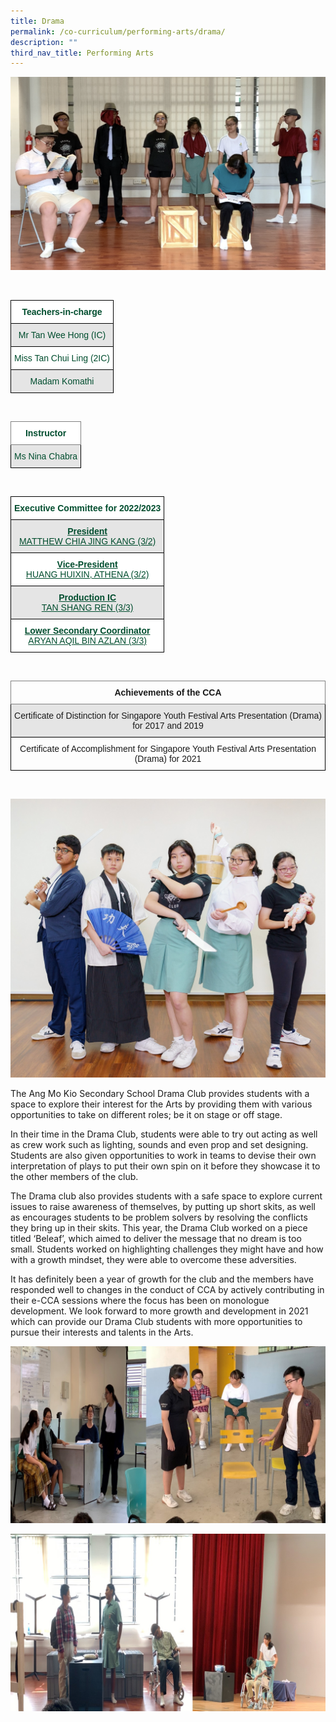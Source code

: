 ```yaml
---
title: Drama
permalink: /co-curriculum/performing-arts/drama/
description: ""
third_nav_title: Performing Arts
---
```

![](/images/Drama%204.png)

<br>
<style type="text/css">
.tg  {border-collapse:collapse;border-spacing:0;}
.tg td{border-color:black;border-style:solid;border-width:1px;font-family:Arial, sans-serif;font-size:14px;
  overflow:hidden;padding:10px 5px;word-break:normal;}
.tg th{border-color:black;border-style:solid;border-width:1px;font-family:Arial, sans-serif;font-size:14px;
  font-weight:normal;overflow:hidden;padding:10px 5px;word-break:normal;}
.tg .tg-avji{background-color:#FFF;color:#004D2E;font-weight:bold;text-align:center;vertical-align:top}
.tg .tg-bapb{background-color:#E5E5E5;color:#004D2E;text-align:center;vertical-align:middle}
.tg .tg-wpup{background-color:#FFF;color:#004D2E;text-align:center;vertical-align:middle}
</style>
<table class="tg">
<thead>
  <tr>
    <th class="tg-avji">Teachers-in-charge<br></th>
  </tr>
</thead>
<tbody>
  <tr>
    <td class="tg-bapb">Mr Tan Wee Hong (IC)<br></td>
  </tr>
  <tr>
    <td class="tg-wpup">Miss Tan Chui Ling (2IC)<br></td>
  </tr>
  <tr>
    <td class="tg-bapb">Madam Komathi<br></td>
  </tr>  
</tbody>
</table>
<br>
<style type="text/css">
.tg  {border-collapse:collapse;border-spacing:0;}
.tg td{border-color:black;border-style:solid;border-width:1px;font-family:Arial, sans-serif;font-size:14px;
  overflow:hidden;padding:10px 5px;word-break:normal;}
.tg th{border-color:black;border-style:solid;border-width:1px;font-family:Arial, sans-serif;font-size:14px;
  font-weight:normal;overflow:hidden;padding:10px 5px;word-break:normal;}
.tg .tg-mwif{background-color:#FFF;border-color:inherit;color:#004D2E;font-weight:bold;text-align:center;vertical-align:top}
.tg .tg-bapb{background-color:#E5E5E5;color:#004D2E;text-align:center;vertical-align:middle}
</style>
<table class="tg">
<thead>
  <tr>
    <th class="tg-mwif">Instructor<br></th>
  </tr>
</thead>
<tbody>
  <tr>
    <td class="tg-bapb">Ms Nina Chabra</td>
  </tr>
</tbody>
</table>
<br>
<style type="text/css">
.tg  {border-collapse:collapse;border-spacing:0;}
.tg td{border-color:black;border-style:solid;border-width:1px;font-family:Arial, sans-serif;font-size:14px;
  overflow:hidden;padding:10px 5px;word-break:normal;}
.tg th{border-color:black;border-style:solid;border-width:1px;font-family:Arial, sans-serif;font-size:14px;
  font-weight:normal;overflow:hidden;padding:10px 5px;word-break:normal;}
.tg .tg-avji{background-color:#FFF;color:#004D2E;font-weight:bold;text-align:center;vertical-align:top}
.tg .tg-ywyw{background-color:#E5E5E5;color:#004D2E;font-weight:bold;text-align:center;text-decoration:underline;vertical-align:top}
.tg .tg-frvs{background-color:#FFF;color:#004D2E;font-weight:bold;text-align:center;text-decoration:underline;vertical-align:top}
</style>
<table class="tg">
<thead>
  <tr>
    <th class="tg-avji">Executive Committee for 2022/2023<br></th>
  </tr>
</thead>
<tbody>
  <tr>
    <td class="tg-ywyw">President<br><span style="font-weight:400;color:#004D2E">MATTHEW CHIA JING KANG (3/2)</span></td>
  </tr>
  <tr>
    <td class="tg-frvs">Vice-President<br><span style="font-weight:400;color:#004D2E">HUANG HUIXIN, ATHENA (3/2)</span></td>
  </tr>
  <tr>
    <td class="tg-ywyw">Production IC<br><span style="font-weight:400;color:#004D2E">TAN SHANG REN (3/3)</span></td>
  </tr>
  <tr>
    <td class="tg-frvs">Lower Secondary Coordinator<br><span style="font-weight:400;color:#004D2E">ARYAN AQIL BIN AZLAN (3/3)</span></td>
  </tr>
</tbody>
</table>
<br>
<style type="text/css">
.tg  {border-collapse:collapse;border-spacing:0;}
.tg td{border-color:black;border-style:solid;border-width:1px;font-family:Arial, sans-serif;font-size:14px;
  overflow:hidden;padding:10px 5px;word-break:normal;}
.tg th{border-color:black;border-style:solid;border-width:1px;font-family:Arial, sans-serif;font-size:14px;
  font-weight:normal;overflow:hidden;padding:10px 5px;word-break:normal;}
.tg .tg-7btt{border-color:inherit;font-weight:bold;text-align:center;vertical-align:top}
.tg .tg-ymba{background-color:#E5E5E5;text-align:center;vertical-align:middle}
.tg .tg-nrix{text-align:center;vertical-align:middle}
</style>
<table class="tg">
<thead>
  <tr>
    <th class="tg-7btt">Achievements of the CCA<br></th>
  </tr>
</thead>
<tbody>
  <tr>
    <td class="tg-ymba">Certificate of Distinction for Singapore Youth Festival Arts Presentation (Drama) for 2017 and 2019<br></td>
  </tr>
  <tr>
    <td class="tg-nrix">Certificate of Accomplishment for Singapore Youth Festival Arts Presentation (Drama) for 2021<br></td>
  </tr>
</tbody>
</table>
<br>

![](/images/Drama.jpg)

The Ang Mo Kio Secondary School Drama Club provides students with a space to explore their interest for the Arts by providing them with various opportunities to take on different roles; be it on stage or off stage.

  

In their time in the Drama Club, students were able to try out acting as well as crew work such as lighting, sounds and even prop and set designing. Students are also given opportunities to work in teams to devise their own interpretation of plays to put their own spin on it before they showcase it to the other members of the club.

  

The Drama club also provides students with a safe space to explore current issues to raise awareness of themselves, by putting up short skits, as well as encourages students to be problem solvers by resolving the conflicts they bring up in their skits. This year, the Drama Club worked on a piece titled ‘Beleaf’, which aimed to deliver the message that no dream is too small. Students worked on highlighting challenges they might have and how with a growth mindset, they were able to overcome these adversities.

  

It has definitely been a year of growth for the club and the members have responded well to changes in the conduct of CCA by actively contributing in their e-CCA sessions where the focus has been on monologue development. We look forward to more growth and development in 2021 which can provide our Drama Club students with more opportunities to pursue their interests and talents in the Arts.

![](/images/Drama%208.jpg)

![](/images/Drama%209.jpg)